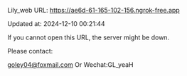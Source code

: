 Lily_web URL: https://ae6d-61-165-102-156.ngrok-free.app

Updated at: 2024-12-10 00:21:44

If you cannot open this URL, the server might be down.

Please contact: 

goley04@foxmail.com Or Wechat:GL_yeaH